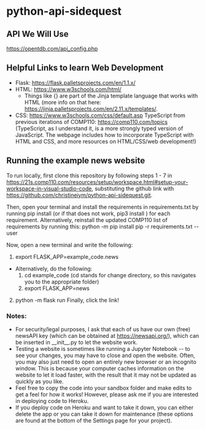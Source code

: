 # python-api-sidequest

## API We Will Use
https://opentdb.com/api_config.php

## Helpful Links to learn Web Development
- Flask: https://flask.palletsprojects.com/en/1.1.x/
- HTML: https://www.w3schools.com/html/ 
    * Things like {} are part of the Jinja template language that works with HTML (more info on that here: https://jinja.palletsprojects.com/en/2.11.x/templates/. 
- CSS: https://www.w3schools.com/css/default.asp
TypeScript from previous iterations of COMP110: https://comp110.com/topics
(TypeScript, as I understand it, is a more strongly typed version of JavaScript. The webpage includes how to incorporate TypeScript with HTML and CSS, and more resources on HTML/CSS/web development!)

## Running the example news website
To run locally, first clone this repository by following steps 1 - 7 in https://21s.comp110.com/resources/setup/workspace.html#setup-your-workspace-in-visual-studio-code,
substituting the github link with https://github.com/christineiym/python-api-sidequest.git. 


Then, open your terminal and install the requirements in requirements.txt by running
pip install <requirement> (or if that does not work, pip3 install <requirement>)
for each requirement.
Alternatively, reinstall the updated COMP110 list of requirements by running this:
python -m pip install pip -r requirements.txt --user

Now, open a new terminal and write the following: 
1. export FLASK_APP=example_code.news
  - Alternatively, do the following: 
    1) cd example_code (cd stands for change directory, so this navigates you to the appropriate folder)
    2) export FLASK_APP=news
2. python -m flask run
Finally, click the link!

### Notes:
- For security/legal purposes, I ask that each of us have our own (free) newsAPI key (which can be obtained at https://newsapi.org/), which can be inserted in \_\_init\_\_.py to let the website work.
- Testing a website is sometimes like running a Jupyter Notebook -- to see your changes, you may have to close and open the website. Often, you may also just need to open an entirely new browser or an incognito window. This is because your computer caches information on the website to let it load faster, with the result that it may not be updated as quickly as you like.
- Feel free to copy the code into your sandbox folder and make edits to get a feel for how it works! However, please ask me if you are interested in deploying code to Heroku. 
- If you deploy code on Heroku and want to take it down, you can either delete the app or you can take it down for maintenance (these options are found at the bottom of the Settings page for your project).

